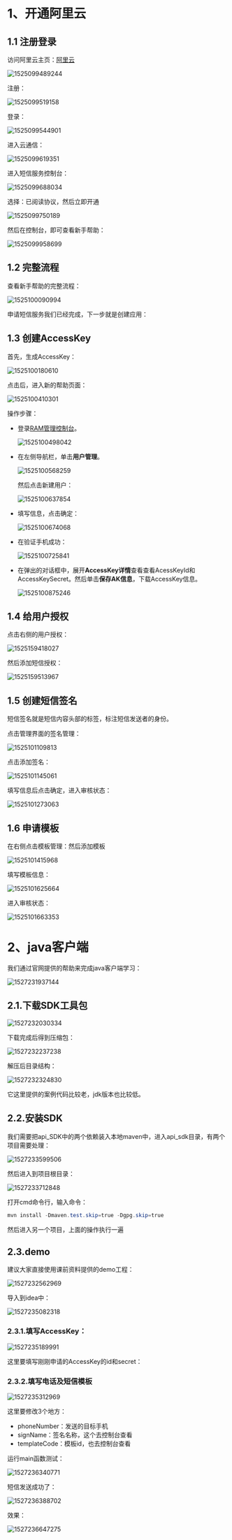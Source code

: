 

# 1、开通阿里云

## 1.1 注册登录

访问阿里云主页：[阿里云](https://www.aliyun.com/)

![1525099489244](assets/1525099489244.png)

注册：

 ![1525099519158](assets/1525099519158.png)

登录：

 ![1525099544901](assets/1525099544901.png)

进入云通信：

 ![1525099619351](assets/1525099619351.png)

进入短信服务控制台：

![1525099688034](assets/1525099688034.png)



选择：已阅读协议，然后立即开通

![1525099750189](assets/1525099750189.png)



然后在控制台，即可查看新手帮助：

![1525099958699](assets/1525099958699.png)



## 1.2 完整流程

查看新手帮助的完整流程：

![1525100090994](assets/1525100090994.png)



申请短信服务我们已经完成，下一步就是创建应用：



## 1.3 创建AccessKey

首先，生成AccessKey：

 ![1525100180610](assets/1525100180610.png)

点击后，进入新的帮助页面：

 ![1525100410301](assets/1525100410301.png)

操作步骤：

- 登录[RAM管理控制台](https://ram.console.aliyun.com/)。

  ![1525100498042](assets/1525100498042.png)

- 在左侧导航栏，单击**用户管理**。

  ![1525100568259](assets/1525100568259.png)

  然后点击新建用户：

   ![1525100637854](assets/1525100637854.png)

- 填写信息，点击确定：

   ![1525100674068](assets/1525100674068.png)

- 在验证手机成功：

   ![1525100725841](assets/1525100725841.png)

- 在弹出的对话框中，展开**AccessKey详情**查看查看AcessKeyId和AccessKeySecret。然后单击**保存AK信息**，下载AccessKey信息。

   ![1525100875246](assets/1525100875246.png)

## 1.4 给用户授权

点击右侧的用户授权：

![1525159418027](assets/1525159418027.png)



然后添加短信授权：

![1525159513967](assets/1525159513967.png)



## 1.5 创建短信签名

短信签名就是短信内容头部的标签，标注短信发送者的身份。

点击管理界面的签名管理：

![1525101109813](assets/1525101109813.png)

点击添加签名：

 ![1525101145061](assets/1525101145061.png)

填写信息后点击确定，进入审核状态：

![1525101273063](assets/1525101273063.png)



## 1.6 申请模板

在右侧点击模板管理：然后添加模板

![1525101415968](assets/1525101415968.png)



填写模板信息：

 ![1525101625664](assets/1525101625664.png)



进入审核状态：

![1525101663353](assets/1525101663353.png)



# 2、java客户端

我们通过官网提供的帮助来完成java客户端学习：

 ![1527231937144](assets/1527231937144.png)

## 2.1.下载SDK工具包

![1527232030334](assets/1527232030334.png)

下载完成后得到压缩包：

 ![1527232237238](assets/1527232237238.png)

解压后目录结构：

![1527232324830](assets/1527232324830.png) 

它这里提供的案例代码比较老，jdk版本也比较低。

## 2.2.安装SDK

我们需要把api_SDK中的两个依赖装入本地maven中，进入api_sdk目录，有两个项目需要处理：

 ![1527233599506](assets/1527233599506.png)



然后进入到项目根目录：

 ![1527233712848](assets/1527233712848.png)

打开cmd命令行，输入命令：

```powershell
mvn install -Dmaven.test.skip=true -Dgpg.skip=true
```

然后进入另一个项目，上面的操作执行一遍

## 2.3.demo

建议大家直接使用课前资料提供的demo工程：

 ![1527232562969](assets/1527232562969.png)

导入到idea中：

 ![1527235082318](assets/1527235082318.png)

### 2.3.1.填写AccessKey：

![1527235189991](assets/1527235189991.png)

这里要填写刚刚申请的AccessKey的id和secret：

### 2.3.2.填写电话及短信模板

 ![1527235312969](assets/1527235312969.png)

这里要修改3个地方：

- phoneNumber：发送的目标手机
- signName：签名名称，这个去控制台查看
- templateCode：模板id，也去控制台查看

运行main函数测试：

 ![1527236340771](assets/1527236340771.png)

短信发送成功了：

![1527236388702](assets/1527236388702.png)

效果：

 ![1527236647275](assets/1527236647275.png)

